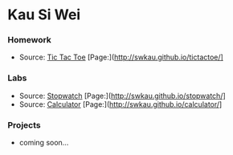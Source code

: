 # Kau Si Wei


### Homework

* Source: [Tic Tac Toe](https://github.com/swkau/tictactoe.git) [Page:](http://swkau.github.io/tictactoe/]

### Labs

* Source: [Stopwatch](https://github.com/swkau/stopwatch.git) [Page:](http://swkau.github.io/stopwatch/]
* Source: [Calculator](https://github.com/swkau/calculator.git) [Page:](http://swkau.github.io/calculator/]

### Projects

* coming soon...


